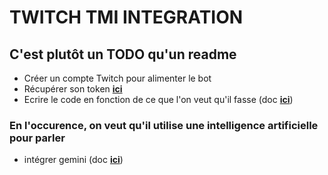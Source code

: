 # TWITCH TMI INTEGRATION

## C'est plutôt un TODO qu'un readme

- Créer un compte Twitch pour alimenter le bot
- Récupérer son token [**ici**](url='https://dev.twitch.tv/docs/authentication/getting-tokens-oauth/')
- Ecrire le code en fonction de ce que l'on veut qu'il fasse (doc [**ici**](url='https://tmijs.com/'))

### En l'occurence, on veut qu'il utilise une intelligence artificielle pour parler

- intégrer gemini (doc [**ici**](url='https://ai.google.dev/api?hl=fr&lang=node'))
